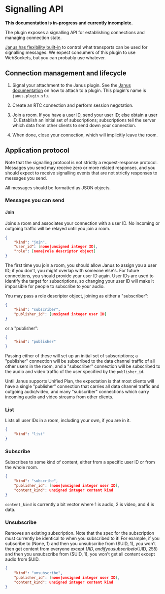 # Signalling API

**This documentation is in-progress and currently incomplete.**

The plugin exposes a signalling API for establishing connections and managing connection state.

[Janus has flexibility built-in][janus-transports] to control what transports can be used for signalling messages. We
expect consumers of this plugin to use WebSockets, but you can probably use whatever.

## Connection management and lifecycle

1. Signal your attachment to the Janus plugin. See the [Janus documentation][janus-transports] on how to attach to a
   plugin. This plugin's name is `janus.plugin.sfu`.

2. Create an RTC connection and perform session negotation.

3. Join a room. If you have a user ID, send your user ID; else obtain a user ID. Establish an initial set of subscriptions;
   subscriptions tell the server which data from other clients to send down your connection.

4. When done, close your connection, which will implicitly leave the room.

## Application protocol

Note that the signalling protocol is not strictly a request-response protocol. Messages you send may receive zero or
more related responses, and you should expect to receive signalling events that are not strictly responses to messages
you send.

All messages should be formatted as JSON objects.

### Messages you can send

#### Join

Joins a room and associates your connection with a user ID. No incoming or outgoing traffic will be relayed until you
join a room.

```json
{
    "kind": "join",
    "user_id": [none|unsigned integer ID],
    "role": [none|role descriptor object]
}
```

The first time you join a room, you should allow Janus to assign you a user ID; if you don't, you might overlap with
someone else's. For future connections, you should provide your user ID again. User IDs are used to identify the target
for subscriptions, so changing your user ID will make it impossible for people to subscribe to your audio.

You may pass a role descriptor object, joining as either a "subscriber":

```json
{
    "kind": "subscriber",
    "publisher_id": [unsigned integer user ID]
}
```

or a "publisher":

```json
{
    "kind": "publisher"
}
```

Passing either of these will set up an initial set of subscriptions; a "publisher" connection will be subscribed to the
data channel traffic of all other users in the room, and a "subscriber" connection will be subscribed to the audio and
video traffic of the user specified by the `publisher_id`.

Until Janus supports Unified Plan, the expectation is that most clients will have a single "publisher" connection that
carries all data channel traffic and outgoing audio/video, and many "subscriber" connections which carry incoming audio
and video streams from other clients.

### List

Lists all user IDs in a room, including your own, if you are in it.

```json
{
    "kind": "list"
}
```

### Subscribe

Subscribes to some kind of content, either from a specific user ID or from the whole room.

```json
{
    "kind": "subscribe",
    "publisher_id": [none|unsigned integer user ID],
    "content_kind": unsigned integer content kind
}
```

`content_kind` is currently a bit vector where 1 is audio, 2 is video, and 4 is data.


### Unsubscribe

Removes an existing subscription. Note that the spec for the subscription must currently be identical to when you
subscribed to it! For example, if you subscribe to (None, 1) and then you unsubscribe from ($UID, 1), you won't then get
content from everyone except $UID, and if you subscribe to ($UID, 255) and then you unsubscribe from ($UID, 1), you
won't get all content except audio from $UID.

```json
{
    "kind": "unsubscribe",
    "publisher_id": [none|unsigned integer user ID],
    "content_kind": unsigned integer content kind
}
```

[janus-transports]: https://janus.conf.meetecho.com/docs/rest.html

